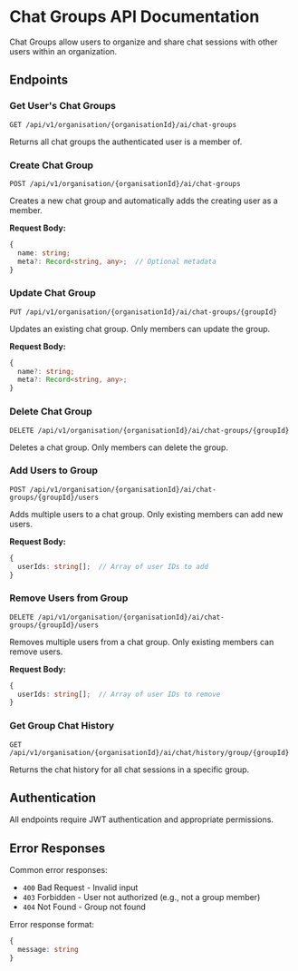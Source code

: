 # Chat Groups API Documentation

Chat Groups allow users to organize and share chat sessions with other users within an organization.

## Endpoints

### Get User's Chat Groups
```
GET /api/v1/organisation/{organisationId}/ai/chat-groups
```
Returns all chat groups the authenticated user is a member of.

### Create Chat Group
```
POST /api/v1/organisation/{organisationId}/ai/chat-groups
```
Creates a new chat group and automatically adds the creating user as a member.

**Request Body:**
```typescript
{
  name: string;
  meta?: Record<string, any>;  // Optional metadata
}
```

### Update Chat Group
```
PUT /api/v1/organisation/{organisationId}/ai/chat-groups/{groupId}
```
Updates an existing chat group. Only members can update the group.

**Request Body:**
```typescript
{
  name?: string;
  meta?: Record<string, any>;
}
```

### Delete Chat Group
```
DELETE /api/v1/organisation/{organisationId}/ai/chat-groups/{groupId}
```
Deletes a chat group. Only members can delete the group.

### Add Users to Group
```
POST /api/v1/organisation/{organisationId}/ai/chat-groups/{groupId}/users
```
Adds multiple users to a chat group. Only existing members can add new users.

**Request Body:**
```typescript
{
  userIds: string[];  // Array of user IDs to add
}
```

### Remove Users from Group
```
DELETE /api/v1/organisation/{organisationId}/ai/chat-groups/{groupId}/users
```
Removes multiple users from a chat group. Only existing members can remove users.

**Request Body:**
```typescript
{
  userIds: string[];  // Array of user IDs to remove
}
```

### Get Group Chat History
```
GET /api/v1/organisation/{organisationId}/ai/chat/history/group/{groupId}
```
Returns the chat history for all chat sessions in a specific group.

## Authentication

All endpoints require JWT authentication and appropriate permissions.

## Error Responses

Common error responses:
- `400` Bad Request - Invalid input
- `403` Forbidden - User not authorized (e.g., not a group member)
- `404` Not Found - Group not found

Error response format:
```typescript
{
  message: string
}
```
